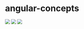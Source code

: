 # angular-concepts
<img src="https://user-images.githubusercontent.com/46772783/148383142-165be034-e2a0-4d3a-bf9b-205a90b94e05.png">
<img src="https://user-images.githubusercontent.com/46772783/148383148-ac83ff0d-bf00-4d88-90c5-d79ea65e2fe5.png">
<img src="https://user-images.githubusercontent.com/46772783/148383150-8871f5e4-0e0b-4d47-bb52-e20afd1f21ff.png">
